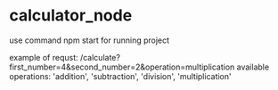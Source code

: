 # calculator_node

use command npm start for running project

<span> example of requst: /calculate?first_number=4&second_number=2&operation=multiplication </span>
<span> available operations: 'addition', 'subtraction', 'division', 'multiplication' </span>